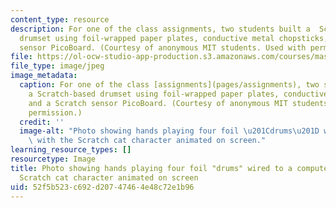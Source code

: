 ```yaml
---
content_type: resource
description: For one of the class assignments, two students built a  Scratch-based
  drumset using foil-wrapped paper plates, conductive metal chopsticks, and a Scratch
  sensor PicoBoard. (Courtesy of anonymous MIT students. Used with permission.)
file: https://ol-ocw-studio-app-production.s3.amazonaws.com/courses/mas-714j-technologies-for-creative-learning-fall-2009/52f5b523c692d20747464e48c72e1b96_mas-714jf09.jpg
file_type: image/jpeg
image_metadata:
  caption: For one of the class [assignments](pages/assignments), two students built
    a Scratch-based drumset using foil-wrapped paper plates, conductive metal chopsticks,
    and a Scratch sensor PicoBoard. (Courtesy of anonymous MIT students. Used with
    permission.)
  credit: ''
  image-alt: "Photo showing hands playing four foil \u201Cdrums\u201D wired to a computer,\
    \ with the Scratch cat character animated on screen."
learning_resource_types: []
resourcetype: Image
title: Photo showing hands playing four foil "drums" wired to a computer, with the
  Scratch cat character animated on screen
uid: 52f5b523-c692-d207-4746-4e48c72e1b96
---
```

